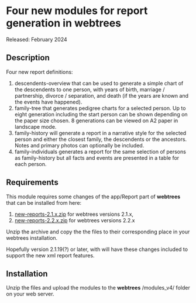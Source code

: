 #  Four new modules for report generation in webtrees

Released: February 2024

<a name="Description"></a>

## Description

Four new report definitions:
1. descendents-overview that can be used to generate a simple chart of the descendents to one person, with years of birth, marriage / partnership, divorce / separation, and death (if the years are known and the events have happened). 
2. family-tree that generates pedigree charts for a selected person. Up to eight generation including the start person can be shown depending on the paper size chosen. 8 generations can be viewed on A2 paper in landscape mode. 
3. family-history will generate a report in a narrative style for the selected person and either the closest family, the descendents or the ancestors. Notes and primary photos can optionally be included. 
4. family-individuals generates a report for the same selection of persons as family-history but all facts and events are presented in a table for each person. 

## Requirements

This module requires some changes of the app/Report part of **webtrees** that can be installed from here: 
1. <a href="https://www.webtrees.net/index.php/forum/attachment/9259?download=1">new-reports-2.1.x.zip</a> for webtrees versions 2.1.x,
2. <a href="https://www.webtrees.net/index.php/forum/attachment/9258?download=1">new-reports-2.2.x.zip</a> for webtrees versions 2.2.x 

Unzip the archive and copy the the files to their corresponding place in your webtrees installation.

Hopefully version 2.1.19(?) or later, with will have these changes included to support the new xml report features.

<a name="Installation"></a>

## Installation

Unzip the files and upload the modules to the **webtrees** /modules_v4/ folder on your web server. 

